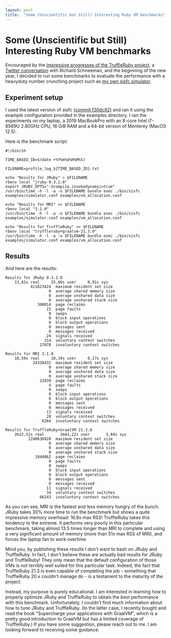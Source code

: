 ```yaml
---
layout: post
title:  "Some (Unscientific but Still) Interesting Ruby VM benchmarks"
---
```


# Some (Unscientific but Still) Interesting Ruby VM benchmarks

Encouraged by the [impressive progresses of the TruffleRuby project](https://medium.com/graalvm/benchmarking-cruby-mjit-yjit-jruby-and-truffleruby-6a7178ca6906), a 
[Twitter
conversation](https://twitter.com/schneems/status/1479441562694205449) with Richard Schneeman, and the beginning of the new year, I decided to run
some benchmarks to evaluate the performance with a heavyduty number crunching
project such as [my own sisfc simulator](https://github.com/mtortonesi/sisfc).


## Experiment setup

I used the latest version of sisfc [(commit
f30dc92)](https://github.com/mtortonesi/sisfc/commit/f30dc92077b44732d164a69660c8c4f5ed6c3968)
and ran it using the example configuration provided in the examples directory.
I ran the experiments on my laptop, a 2019 MacBookPro with an 8-core Intel
i7-8569U 2.80GHz CPU, 16 GiB RAM and a 64-bit version of Monterey (MacOS 12.5).

Here is the benchmark script:

```
#!/bin/sh

TIME_BASED_ID=$(date +%Y%m%d%H%M%S)

FILENAME=profile_log_${TIME_BASED_ID}.txt

echo "Results for JRuby" > $FILENAME
rbenv local "jruby-9.3.2.0"
export JRUBY_OPTS="-Xcompile.invokedynamic=true"
/usr/bin/time -h -l -a -o $FILENAME bundle exec ./bin/sisfc examples/simulator.conf examples/vm_allocation.conf

echo "Results for MRI" >> $FILENAME
rbenv local "3.1.0"
/usr/bin/time -h -l -a -o $FILENAME bundle exec ./bin/sisfc examples/simulator.conf examples/vm_allocation.conf

echo "Results for TruffleRuby" >> $FILENAME
rbenv local "truffleruby+graalvm-21.3.0"
/usr/bin/time -h -l -a -o $FILENAME bundle exec ./bin/sisfc examples/simulator.conf examples/vm_allocation.conf
```

## Results

And here are the results:

```
Results for JRuby 9.3.2.0
	13,81s real		25,66s user		0,91s sys
           411623424  maximum resident set size
                   0  average shared memory size
                   0  average unshared data size
                   0  average unshared stack size
              300014  page reclaims
                  15  page faults
                   0  swaps
                   0  block input operations
                   0  block output operations
                   0  messages sent
                   0  messages received
                  24  signals received
                 214  voluntary context switches
               27078  involuntary context switches

Results for MRI 3.1.0
	10,59s real		10,34s user		0,17s sys
            24338432  maximum resident set size
                   0  average shared memory size
                   0  average unshared data size
                   0  average unshared stack size
               22039  page reclaims
                   4  page faults
                   0  swaps
                   0  block input operations
                   0  block output operations
                   0  messages sent
                   0  messages received
                  13  signals received
                  28  voluntary context switches
                6264  involuntary context switches

Results for TruffleRuby+GraalVM 21.3.0
	2m22,52s real		3m43,22s user		3,04s sys
          1248636928  maximum resident set size
                   0  average shared memory size
                   0  average unshared data size
                   0  average unshared stack size
             1844862  page reclaims
                   0  page faults
                   0  swaps
                   0  block input operations
                   0  block output operations
                   0  messages sent
                   0  messages received
                  11  signals received
                  34  voluntary context switches
               66243  involuntary context switches
```

As you can see, MRI is the fastest and less memory hungry of the bunch. JRuby
takes 30% more time to run the benchmark but shows a quite impressive memory
overhead: 16.9x max RSS! TruffleRuby takes this tendency to the extreme. It
performs very poorly in this particular benchmark, taking almost 13.5 times
longer than MRI to complete and using a very significant amount of memory (more
than 51x max RSS of MRI), and forces the laptop fan to work overtime.

Mind you, by publishing these results I don't want to bash on JRuby and
TruffleRuby. In fact, I don't believe these are actually bad results for JRuby
and TruffleRuby! They only mean that the default configuration of those VMs is
not terribly well suited for this particular task. Indeed, the fact that
TruffleRuby 21.3 is even capable of completing the job - something that
TruffleRuby 20.x couldn't manage do - is a testament to the maturity of the
project.

Instead, my purpose is purely educational. I am interested in learning how to
properly optimize JRuby and TruffleRuby to obtain the best performance with
this benchmark. Unfortunately, I couldn't find much information about how to
tune JRuby and TruffleRuby. (In the latter case, I recently bought and read the
book "Supercharge your applications with GraalVM", which is a pretty good
introduction to GraalVM but has a limited coverage of TruffleRuby.) If you have
some suggestion, please reach out to me. I am looking forward to receiving some
guidance. 
